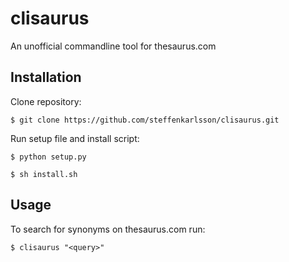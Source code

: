 # clisaurus
An unofficial commandline tool for thesaurus.com

## Installation
Clone repository:

    $ git clone https://github.com/steffenkarlsson/clisaurus.git

Run setup file and install script:

    $ python setup.py

    $ sh install.sh

## Usage
To search for synonyms on thesaurus.com run:

    $ clisaurus "<query>"
